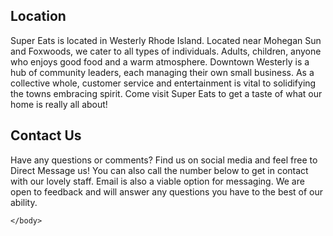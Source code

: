 <!DOCTYPE html>
<html>
    <head>
        <meta charset="utf-8">
        <title>Location/Contact Us</title>
    </head>
    <body>
<h2>Location</h2><p>
      Super Eats is located in Westerly Rhode Island. Located near Mohegan Sun and Foxwoods, we cater to all types of individuals. Adults, children, anyone who enjoys good food and a warm atmosphere. Downtown Westerly is a hub of community leaders, each managing their own small business. As a collective whole, customer service and entertainment is vital to solidifying the towns embracing spirit. Come visit Super Eats to get a taste of what our home is really all about!</p>

<h2>Contact Us</h2><p>
      Have any questions or comments? Find us on social media and feel free to Direct Message us! You can also call the number below to get in contact with our lovely staff. Email is also a viable option for messaging. We are open to feedback and will answer any questions you have to the best of our ability.</p>

    </body>
</html>
